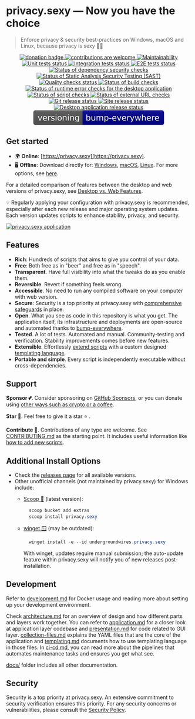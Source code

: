 # privacy.sexy — Now you have the choice

> Enforce privacy & security best-practices on Windows, macOS and Linux, because privacy is sexy 🍑🍆

<!-- markdownlint-disable MD033 -->
<p align="center">
  <a href="https://undergroundwires.dev/donate?project=privacy.sexy" target="_blank" rel="noopener noreferrer">
    <img
      alt="donation badge"
      src="https://undergroundwires.dev/img/badges/donate/flat.svg"
    />
  </a>
  <a href="https://github.com/undergroundwires/privacy.sexy/blob/master/CONTRIBUTING.md" target="_blank" rel="noopener noreferrer">
    <img
      alt="contributions are welcome"
      src="https://img.shields.io/badge/contributions-welcome-brightgreen.svg?style=flat"
    />
  </a>
  <a href="https://codeclimate.com/github/undergroundwires/privacy.sexy/maintainability" target="_blank" rel="noopener noreferrer">
    <img
      alt="Maintainability"
      src="https://api.codeclimate.com/v1/badges/3a70b7ef602e2264342c/maintainability"
    />
  </a>
  <!-- Tests -->
  <br />
  <a href="https://github.com/undergroundwires/privacy.sexy/actions/workflows/tests.unit.yaml" target="_blank" rel="noopener noreferrer">
    <img
      alt="Unit tests status"
      src="https://github.com/undergroundwires/privacy.sexy/workflows/unit-tests/badge.svg"
    />
  </a>
  <a href="https://github.com/undergroundwires/privacy.sexy/actions/workflows/tests.integration.yaml" target="_blank" rel="noopener noreferrer">
    <img
      alt="Integration tests status"
      src="https://github.com/undergroundwires/privacy.sexy/workflows/integration-tests/badge.svg"
    />
  </a>
  <a href="https://github.com/undergroundwires/privacy.sexy/actions/workflows/tests.e2e.yaml" target="_blank" rel="noopener noreferrer">
    <img
      alt="E2E tests status"
      src="https://github.com/undergroundwires/privacy.sexy/workflows/e2e-tests/badge.svg"
    />
  </a>
  <!-- Security checks -->
  <br />
  <a href="https://github.com/undergroundwires/privacy.sexy/actions/workflows/checks.security.sast.yaml" target="_blank" rel="noopener noreferrer">
    <img
      alt="Status of dependency security checks"
      src="https://github.com/undergroundwires/privacy.sexy/workflows/checks.security.sast/badge.svg"
    />
  </a>
  <a href="https://github.com/undergroundwires/privacy.sexy/actions/workflows/checks.security.dependencies.yaml" target="_blank" rel="noopener noreferrer">
    <img
      alt="Status of Static Analysis Security Testing (SAST)"
      src="https://github.com/undergroundwires/privacy.sexy/workflows/checks.security.dependencies/badge.svg"
    />
  </a>
  <!-- Checks -->
  <br />
  <a href="https://github.com/undergroundwires/privacy.sexy/actions/workflows/checks.quality.yaml" target="_blank" rel="noopener noreferrer">
    <img
      alt="Quality checks status"
      src="https://github.com/undergroundwires/privacy.sexy/workflows/quality-checks/badge.svg"
    />
  </a>
  <a href="https://github.com/undergroundwires/privacy.sexy/actions/workflows/checks.build.yaml" target="_blank" rel="noopener noreferrer">
    <img
      alt="Status of build checks"
      src="https://github.com/undergroundwires/privacy.sexy/workflows/checks.build/badge.svg"
    />
  </a>
  <a href="https://github.com/undergroundwires/privacy.sexy/actions/workflows/checks.desktop-runtime-errors.yaml" target="_blank" rel="noopener noreferrer">
    <img
      alt="Status of runtime error checks for the desktop application"
      src="https://github.com/undergroundwires/privacy.sexy/workflows/checks.desktop-runtime-errors/badge.svg"
    />
  </a>
  <a href="https://github.com/undergroundwires/privacy.sexy/actions/workflows/checks.scripts.yaml" target="_blank" rel="noopener noreferrer">
    <img
      alt="Status of script checks"
      src="https://github.com/undergroundwires/privacy.sexy/workflows/checks.scripts/badge.svg"
    />
  </a>
  <a href="https://github.com/undergroundwires/privacy.sexy/actions/workflows/checks.external-urls.yaml" target="_blank" rel="noopener noreferrer">
    <img
      alt="Status of external URL checks"
      src="https://github.com/undergroundwires/privacy.sexy/workflows/checks.external-urls/badge.svg"
    />
  </a>
  <!-- Release -->
  <br />
  <a href="https://github.com/undergroundwires/privacy.sexy/actions/workflows/release.git.yaml" target="_blank" rel="noopener noreferrer">
    <img
      alt="Git release status"
      src="https://github.com/undergroundwires/privacy.sexy/workflows/release-git/badge.svg"
    />
  </a>
  <a href="https://github.com/undergroundwires/privacy.sexy/actions/workflows/release.site.yaml" target="_blank" rel="noopener noreferrer">
    <img
      alt="Site release status"
      src="https://github.com/undergroundwires/privacy.sexy/workflows/release-site/badge.svg"
    />
  </a>
  <a href="https://github.com/undergroundwires/privacy.sexy/actions/workflows/release.desktop.yaml" target="_blank" rel="noopener noreferrer">
    <img
      alt="Desktop application release status"
      src="https://github.com/undergroundwires/privacy.sexy/workflows/release-desktop/badge.svg"
    />
  </a>
  <!-- Others -->
  <br />
  <a href="https://github.com/undergroundwires/bump-everywhere" target="_blank" rel="noopener noreferrer">
    <img
      alt="Auto-versioned by bump-everywhere"
      src="https://github.com/undergroundwires/bump-everywhere/blob/master/badge.svg?raw=true"
    />
  </a>
</p>
<!-- markdownlint-restore -->

## Get started

- 🌍️ **Online**: [https://privacy.sexy](https://privacy.sexy).
- 🖥️ **Offline**: Download directly for: [Windows](https://github.com/undergroundwires/privacy.sexy/releases/download/0.12.10/privacy.sexy-Setup-0.12.10.exe), [macOS](https://github.com/undergroundwires/privacy.sexy/releases/download/0.12.10/privacy.sexy-0.12.10.dmg), [Linux](https://github.com/undergroundwires/privacy.sexy/releases/download/0.12.10/privacy.sexy-0.12.10.AppImage). For more options, see [here](#additional-install-options).

For a detailed comparison of features between the desktop and web versions of privacy.sexy, see [Desktop vs. Web Features](./docs/desktop-vs-web-features.md).

💡 Regularly applying your configuration with privacy.sexy is recommended, especially after each new release and major operating system updates. Each version updates scripts to enhance stability, privacy, and security.

[![privacy.sexy application](img/screenshot.png?raw=true )](https://privacy.sexy)

## Features

- **Rich**: Hundreds of scripts that aims to give you control of your data.
- **Free**: Both free as in "beer" and free as in "speech".
- **Transparent**. Have full visibility into what the tweaks do as you enable them.
- **Reversible**. Revert if something feels wrong.
- **Accessible**. No need to run any compiled software on your computer with web version.
- **Secure**: Security is a top priority at privacy.sexy with [comprehensive safeguards](./SECURITY.md#security-practices) in place.
- **Open**. What you see as code in this repository is what you get. The application itself, its infrastructure and deployments are open-source and automated thanks to [bump-everywhere](https://github.com/undergroundwires/bump-everywhere).
- **Tested**. A lot of tests. Automated and manual. Community-testing and verification. Stability improvements comes before new features.
- **Extensible**. Effortlessly [extend scripts](./CONTRIBUTING.md#extend-scripts) with a custom designed [templating language](./docs/templating.md).
- **Portable and simple**. Every script is independently executable without cross-dependencies.

## Support

**Sponsor 💕**. Consider sponsoring on [GitHub Sponsors](https://github.com/sponsors/undergroundwires), or you can donate using [other ways such as crypto or a coffee](https://undergroundwires.dev/donate).

**Star 🤩**. Feel free to give it a star ⭐ .

**Contribute 👷**. Contributions of any type are welcome. See [CONTRIBUTING.md](./CONTRIBUTING.md) as the starting point. It includes useful information like [how to add new scripts](./CONTRIBUTING.md#extend-scripts).

## Additional Install Options

- Check the [releases page](https://github.com/undergroundwires/privacy.sexy/releases) for all available versions.
- Other unofficial channels (not maintained by privacy.sexy) for Windows include:
  - [Scoop 🥄](https://scoop.sh/#/apps?q=privacy.sexy&s=2&d=1&o=true) (latest version):

    ```powershell
      scoop bucket add extras
      scoop install privacy.sexy
    ```

  - [winget 🪟](https://winget.run/pkg/undergroundwires/privacy.sexy) (may be outdated):

    ```powershell
      winget install -e --id undergroundwires.privacy.sexy
    ```

    With winget, updates require manual submission; the auto-update feature within privacy.sexy will notify you of new releases post-installation.

## Development

Refer to [development.md](./docs/development.md) for Docker usage and reading more about setting up your development environment.

Check [architecture.md](./docs/architecture.md) for an overview of design and how different parts and layers work together. You can refer to [application.md](./docs/application.md) for a closer look at application layer codebase and [presentation.md](./docs/presentation.md) for code related to GUI layer. [collection-files.md](./docs/collection-files.md) explains the YAML files that are the core of the application and [templating.md](./docs/templating.md) documents how to use templating language in those files. In [ci-cd.md](./docs/ci-cd.md), you can read more about the pipelines that automates maintenance tasks and ensures you get what see.

[docs/](./docs/) folder includes all other documentation.

## Security

Security is a top priority at privacy.sexy.
An extensive commitment to security verification ensures this priority.
For any security concerns or vulnerabilities, please consult the [Security Policy](./SECURITY.md).
